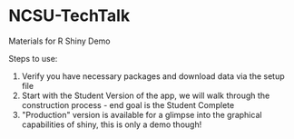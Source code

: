 # NCSU-TechTalk
Materials for R Shiny Demo 

Steps to use:
1. Verify you have necessary packages and download data via the setup file
2. Start with the Student Version of the app, we will walk through the construction process - end goal is the Student Complete
3. "Production" version is available for a glimpse into the graphical capabilities of shiny, this is only a demo though!

